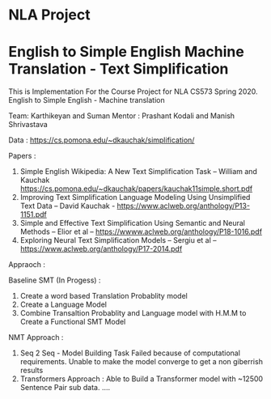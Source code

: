 # NLA Project 
# English to Simple English Machine Translation - Text Simplification 


This is Implementation For the Course Project for NLA CS573  Spring 2020. 
English to Simple English - Machine translation 

Team: Karthikeyan and Suman 
Mentor : Prashant Kodali and Manish Shrivastava 

Data : https://cs.pomona.edu/~dkauchak/simplification/ 

Papers : 
1) Simple English Wikipedia: A New Text Simplification Task – William and Kauchak
https://cs.pomona.edu/~dkauchak/papers/kauchak11simple.short.pdf
2) Improving Text Simplification Language Modeling Using Unsimplified Text Data – David Kauchak - https://www.aclweb.org/anthology/P13-1151.pdf
3) Simple and Effective Text Simplification Using Semantic and Neural Methods – Elior et al – https://wwww.aclweb.org/anthology/P18-1016.pdf
4) Exploring Neural Text Simplification Models – Sergiu et al –
https://www.aclweb.org/anthology/P17-2014.pdf

Appraoch : 

Baseline SMT (In Progess) : 
1) Create a word based Translation Probablity model 
2) Create a Language Model 
3) Combine Transaltion Probablity and Language model with H.M.M to Create a Functional SMT Model 

NMT Approach : 
1) Seq 2 Seq - Model Building Task Failed because of computational requirements. Unable to make the model converge to get a non giberrish results
2) Transformers Approach : Able to Build a Transformer model with ~12500 Sentence Pair sub data. 
....
